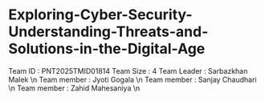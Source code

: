 # Exploring-Cyber-Security-Understanding-Threats-and-Solutions-in-the-Digital-Age

Team ID : PNT2025TMID01814
Team Size : 4
Team Leader : Sarbazkhan Malek \n
Team member : Jyoti Gogala \n
Team member : Sanjay Chaudhari \n
Team member : Zahid Mahesaniya \n
